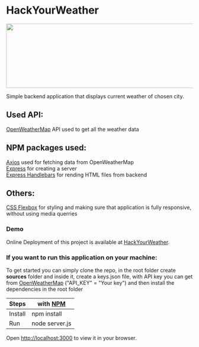 # HackYourWeather
<p align="center">
  <img width="1200" height="174" src="https://user-images.githubusercontent.com/66121679/122640308-30450680-d0ff-11eb-8fd8-9d34deac41b1.JPG">
</p>
Simple backend application that displays current weather of chosen city.

## Used API:
[OpenWeatherMap](https://openweathermap.org/) API used to get all the weather data

## NPM packages used: 
[Axios](https://www.npmjs.com/package/axios) used for fetching data from OpenWeatherMap <br/>
[Express](https://www.npmjs.com/package/express) for creating a server <br/>
[Express Handlebars](https://www.npmjs.com/package/express-handlebars) for rending HTML files from backend <br/>

## Others:
[CSS Flexbox](https://developer.mozilla.org/en-US/docs/Learn/CSS/CSS_layout/Flexbox) for styling and making sure that application is fully responsive, without using media querries


### Demo
Online Deployment of this project is available at [HackYourWeather](https://hackyourweather.herokuapp.com/).


### If you want to run this application on your machine:

To get started you can simply clone the repo, in the root folder create **sources** folder and inside it, create a keys.json file, with API key you can get from [OpenWeatherMap](https://openweathermap.org/) ("API_KEY" = "Your key") and then install the dependencies in the root folder
    
| Steps   |with [NPM](https://www.npmjs.com/) |
| ------- | --------------------------------- | 
| Install |npm install                        |
| Run     |node server.js                     |

Open [http://localhost:3000](http://localhost:3000) to view it in your browser.
